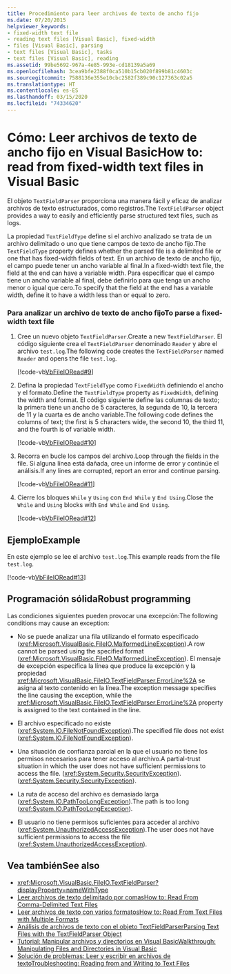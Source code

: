```yaml
---
title: Procedimiento para leer archivos de texto de ancho fijo
ms.date: 07/20/2015
helpviewer_keywords:
- fixed-width text file
- reading text files [Visual Basic], fixed-width
- files [Visual Basic], parsing
- text files [Visual Basic], tasks
- text files [Visual Basic], reading
ms.assetid: 99be5692-967a-4e85-993e-cd18139a5a69
ms.openlocfilehash: 3cea9bfe2388f0ca510b15cb020f899b81c4603c
ms.sourcegitcommit: 7588136e355e10cbc2582f389c90c127363c02a5
ms.translationtype: HT
ms.contentlocale: es-ES
ms.lasthandoff: 03/15/2020
ms.locfileid: "74334620"
---
```

# <a name="how-to-read-from-fixed-width-text-files-in-visual-basic"></a><span data-ttu-id="a598d-102">Cómo: Leer archivos de texto de ancho fijo en Visual Basic</span><span class="sxs-lookup"><span data-stu-id="a598d-102">How to: read from fixed-width text files in Visual Basic</span></span>

<span data-ttu-id="a598d-103">El objeto `TextFieldParser` proporciona una manera fácil y eficaz de analizar archivos de texto estructurados, como registros.</span><span class="sxs-lookup"><span data-stu-id="a598d-103">The `TextFieldParser` object provides a way to easily and efficiently parse structured text files, such as logs.</span></span>  
  
 <span data-ttu-id="a598d-104">La propiedad `TextFieldType` define si el archivo analizado se trata de un archivo delimitado o uno que tiene campos de texto de ancho fijo.</span><span class="sxs-lookup"><span data-stu-id="a598d-104">The `TextFieldType` property defines whether the parsed file is a delimited file or one that has fixed-width fields of text.</span></span> <span data-ttu-id="a598d-105">En un archivo de texto de ancho fijo, el campo puede tener un ancho variable al final.</span><span class="sxs-lookup"><span data-stu-id="a598d-105">In a fixed-width text file, the field at the end can have a variable width.</span></span> <span data-ttu-id="a598d-106">Para especificar que el campo tiene un ancho variable al final, debe definirlo para que tenga un ancho menor o igual que cero.</span><span class="sxs-lookup"><span data-stu-id="a598d-106">To specify that the field at the end has a variable width, define it to have a width less than or equal to zero.</span></span>  
  
### <a name="to-parse-a-fixed-width-text-file"></a><span data-ttu-id="a598d-107">Para analizar un archivo de texto de ancho fijo</span><span class="sxs-lookup"><span data-stu-id="a598d-107">To parse a fixed-width text file</span></span>  
  
1. <span data-ttu-id="a598d-108">Cree un nuevo objeto `TextFieldParser`.</span><span class="sxs-lookup"><span data-stu-id="a598d-108">Create a new `TextFieldParser`.</span></span> <span data-ttu-id="a598d-109">El código siguiente crea el `TextFieldParser` denominado `Reader` y abre el archivo `test.log`.</span><span class="sxs-lookup"><span data-stu-id="a598d-109">The following code creates the `TextFieldParser` named `Reader` and opens the file `test.log`.</span></span>  
  
     [!code-vb[VbFileIORead#9](~/samples/snippets/visualbasic/VS_Snippets_VBCSharp/VbFileIORead/VB/Class1.vb#9)]  
  
2. <span data-ttu-id="a598d-110">Defina la propiedad `TextFieldType` como `FixedWidth` definiendo el ancho y el formato.</span><span class="sxs-lookup"><span data-stu-id="a598d-110">Define the `TextFieldType` property as `FixedWidth`, defining the width and format.</span></span> <span data-ttu-id="a598d-111">El código siguiente define las columnas de texto; la primera tiene un ancho de 5 caracteres, la segunda de 10, la tercera de 11 y la cuarta es de ancho variable.</span><span class="sxs-lookup"><span data-stu-id="a598d-111">The following code defines the columns of text; the first is 5 characters wide, the second 10, the third 11, and the fourth is of variable width.</span></span>  
  
     [!code-vb[VbFileIORead#10](~/samples/snippets/visualbasic/VS_Snippets_VBCSharp/VbFileIORead/VB/Class1.vb#10)]  
  
3. <span data-ttu-id="a598d-112">Recorra en bucle los campos del archivo.</span><span class="sxs-lookup"><span data-stu-id="a598d-112">Loop through the fields in the file.</span></span> <span data-ttu-id="a598d-113">Si alguna línea está dañada, cree un informe de error y continúe el análisis.</span><span class="sxs-lookup"><span data-stu-id="a598d-113">If any lines are corrupted, report an error and continue parsing.</span></span>  
  
     [!code-vb[VbFileIORead#11](~/samples/snippets/visualbasic/VS_Snippets_VBCSharp/VbFileIORead/VB/Class1.vb#11)]  
  
4. <span data-ttu-id="a598d-114">Cierre los bloques `While` y `Using` con `End While` y `End Using`.</span><span class="sxs-lookup"><span data-stu-id="a598d-114">Close the `While` and `Using` blocks with `End While` and `End Using`.</span></span>  
  
     [!code-vb[VbFileIORead#12](~/samples/snippets/visualbasic/VS_Snippets_VBCSharp/VbFileIORead/VB/Class1.vb#12)]  
  
## <a name="example"></a><span data-ttu-id="a598d-115">Ejemplo</span><span class="sxs-lookup"><span data-stu-id="a598d-115">Example</span></span>  

 <span data-ttu-id="a598d-116">En este ejemplo se lee el archivo `test.log`.</span><span class="sxs-lookup"><span data-stu-id="a598d-116">This example reads from the file `test.log`.</span></span>  
  
 [!code-vb[VbFileIORead#13](~/samples/snippets/visualbasic/VS_Snippets_VBCSharp/VbFileIORead/VB/Class1.vb#13)]  
  
## <a name="robust-programming"></a><span data-ttu-id="a598d-117">Programación sólida</span><span class="sxs-lookup"><span data-stu-id="a598d-117">Robust programming</span></span>  

 <span data-ttu-id="a598d-118">Las condiciones siguientes pueden provocar una excepción:</span><span class="sxs-lookup"><span data-stu-id="a598d-118">The following conditions may cause an exception:</span></span>  
  
- <span data-ttu-id="a598d-119">No se puede analizar una fila utilizando el formato especificado (<xref:Microsoft.VisualBasic.FileIO.MalformedLineException>).</span><span class="sxs-lookup"><span data-stu-id="a598d-119">A row cannot be parsed using the specified format (<xref:Microsoft.VisualBasic.FileIO.MalformedLineException>).</span></span> <span data-ttu-id="a598d-120">El mensaje de excepción especifica la línea que produce la excepción y la propiedad <xref:Microsoft.VisualBasic.FileIO.TextFieldParser.ErrorLine%2A> se asigna al texto contenido en la línea.</span><span class="sxs-lookup"><span data-stu-id="a598d-120">The exception message specifies the line causing the exception, while the <xref:Microsoft.VisualBasic.FileIO.TextFieldParser.ErrorLine%2A> property is assigned to the text contained in the line.</span></span>  
  
- <span data-ttu-id="a598d-121">El archivo especificado no existe (<xref:System.IO.FileNotFoundException>).</span><span class="sxs-lookup"><span data-stu-id="a598d-121">The specified file does not exist (<xref:System.IO.FileNotFoundException>).</span></span>  
  
- <span data-ttu-id="a598d-122">Una situación de confianza parcial en la que el usuario no tiene los permisos necesarios para tener acceso al archivo.</span><span class="sxs-lookup"><span data-stu-id="a598d-122">A partial-trust situation in which the user does not have sufficient permissions to access the file.</span></span> <span data-ttu-id="a598d-123">(<xref:System.Security.SecurityException>).</span><span class="sxs-lookup"><span data-stu-id="a598d-123">(<xref:System.Security.SecurityException>).</span></span>  
  
- <span data-ttu-id="a598d-124">La ruta de acceso del archivo es demasiado larga (<xref:System.IO.PathTooLongException>).</span><span class="sxs-lookup"><span data-stu-id="a598d-124">The path is too long (<xref:System.IO.PathTooLongException>).</span></span>  
  
- <span data-ttu-id="a598d-125">El usuario no tiene permisos suficientes para acceder al archivo (<xref:System.UnauthorizedAccessException>).</span><span class="sxs-lookup"><span data-stu-id="a598d-125">The user does not have sufficient permissions to access the file (<xref:System.UnauthorizedAccessException>).</span></span>  
  
## <a name="see-also"></a><span data-ttu-id="a598d-126">Vea también</span><span class="sxs-lookup"><span data-stu-id="a598d-126">See also</span></span>

- <xref:Microsoft.VisualBasic.FileIO.TextFieldParser?displayProperty=nameWithType>
- [<span data-ttu-id="a598d-127">Leer archivos de texto delimitado por comas</span><span class="sxs-lookup"><span data-stu-id="a598d-127">How to: Read From Comma-Delimited Text Files</span></span>](../../../../visual-basic/developing-apps/programming/drives-directories-files/how-to-read-from-comma-delimited-text-files.md)
- [<span data-ttu-id="a598d-128">Leer archivos de texto con varios formatos</span><span class="sxs-lookup"><span data-stu-id="a598d-128">How to: Read From Text Files with Multiple Formats</span></span>](../../../../visual-basic/developing-apps/programming/drives-directories-files/how-to-read-from-text-files-with-multiple-formats.md)
- [<span data-ttu-id="a598d-129">Análisis de archivos de texto con el objeto TextFieldParser</span><span class="sxs-lookup"><span data-stu-id="a598d-129">Parsing Text Files with the TextFieldParser Object</span></span>](../../../../visual-basic/developing-apps/programming/drives-directories-files/parsing-text-files-with-the-textfieldparser-object.md)
- [<span data-ttu-id="a598d-130">Tutorial: Manipular archivos y directorios en Visual Basic</span><span class="sxs-lookup"><span data-stu-id="a598d-130">Walkthrough: Manipulating Files and Directories in Visual Basic</span></span>](../../../../visual-basic/developing-apps/programming/drives-directories-files/walkthrough-manipulating-files-and-directories.md)
- [<span data-ttu-id="a598d-131">Solución de problemas: Leer y escribir en archivos de texto</span><span class="sxs-lookup"><span data-stu-id="a598d-131">Troubleshooting: Reading from and Writing to Text Files</span></span>](../../../../visual-basic/developing-apps/programming/drives-directories-files/troubleshooting-reading-from-and-writing-to-text-files.md)
